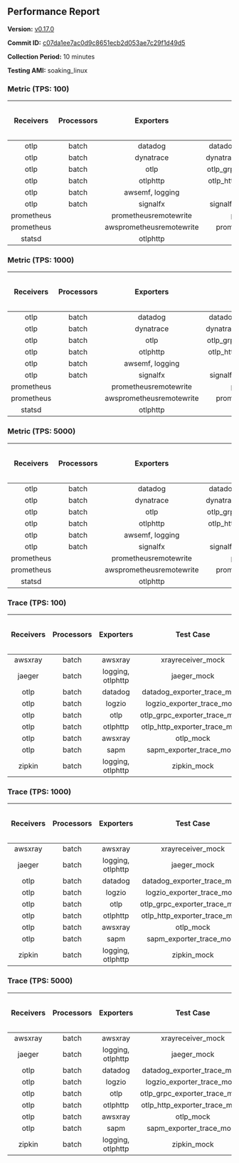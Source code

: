 ## Performance Report

**Version:** [v0.17.0](https://github.com/aws-observability/aws-otel-collector/releases/tag/v0.17.0)

**Commit ID:** [c07da1ee7ac0d9c8651ecb2d053ae7c29f1d49d5](https://github.com/aws-observability/aws-otel-collector/commit/c07da1ee7ac0d9c8651ecb2d053ae7c29f1d49d5)

**Collection Period:** 10 minutes

**Testing AMI:** soaking_linux


### Metric (TPS: 100)
| Receivers | Processors | Exporters | Test Case | Data Type | Instance Type | Avg CPU Usage (Percent) | Avg Memory Usage (Megabytes) | Max CPU Usage (Percent) | Max Memory Usage (Megabytes) |
|:---------:|:----------:|:---------:|:---------:|:---------:|:-------------:|:-----------------------:|:----------------------------:|:-----------------------:|:----------------------------:|
| otlp | batch | datadog | datadog_exporter_metric_mock | otlp | m5.2xlarge | 0.05 | 65.89 | 0.20 | 66.34 |
| otlp | batch | dynatrace | dynatrace_exporter_metric_mock | otlp | m5.2xlarge | 0.05 | 64.17 | 0.20 | 64.48 |
| otlp | batch | otlp | otlp_grpc_exporter_metric_mock | otlp | m5.2xlarge | 0.05 | 63.25 | 0.20 | 63.39 |
| otlp | batch | otlphttp | otlp_http_exporter_metric_mock | otlp | m5.2xlarge | 0.05 | 64.25 | 0.30 | 64.32 |
| otlp | batch | awsemf, logging | otlp_metric_mock | otlp | m5.2xlarge | 0.06 | 63.41 | 0.30 | 63.86 |
| otlp | batch | signalfx | signalfx_exporter_metric_mock | otlp | m5.2xlarge | 0.04 | 64.83 | 0.20 | 64.95 |
| prometheus |  | prometheusremotewrite | prometheus_mock | prometheus | m5.2xlarge | 0.13 | 76.92 | 0.40 | 77.89 |
| prometheus |  | awsprometheusremotewrite | prometheus_mock_awsprw | prometheus | m5.2xlarge | 0.13 | 75.77 | 0.40 | 77.35 |
| statsd |  | otlphttp | statsd_mock | statsd | m5.2xlarge | 0.02 | 62.54 | 0.10 | 62.71 |

### Metric (TPS: 1000)
| Receivers | Processors | Exporters | Test Case | Data Type | Instance Type | Avg CPU Usage (Percent) | Avg Memory Usage (Megabytes) | Max CPU Usage (Percent) | Max Memory Usage (Megabytes) |
|:---------:|:----------:|:---------:|:---------:|:---------:|:-------------:|:-----------------------:|:----------------------------:|:-----------------------:|:----------------------------:|
| otlp | batch | datadog | datadog_exporter_metric_mock | otlp | m5.2xlarge | 0.06 | 66.29 | 0.30 | 67.28 |
| otlp | batch | dynatrace | dynatrace_exporter_metric_mock | otlp | m5.2xlarge | 0.04 | 62.85 | 0.20 | 62.88 |
| otlp | batch | otlp | otlp_grpc_exporter_metric_mock | otlp | m5.2xlarge | 0.05 | 64.21 | 0.20 | 64.82 |
| otlp | batch | otlphttp | otlp_http_exporter_metric_mock | otlp | m5.2xlarge | 0.04 | 63.62 | 0.20 | 63.80 |
| otlp | batch | awsemf, logging | otlp_metric_mock | otlp | m5.2xlarge | 0.05 | 62.84 | 0.20 | 63.16 |
| otlp | batch | signalfx | signalfx_exporter_metric_mock | otlp | m5.2xlarge | 0.04 | 63.93 | 0.20 | 64.25 |
| prometheus |  | prometheusremotewrite | prometheus_mock | prometheus | m5.2xlarge | 1.41 | 113.84 | 3.20 | 119.85 |
| prometheus |  | awsprometheusremotewrite | prometheus_mock_awsprw | prometheus | m5.2xlarge | 1.41 | 113.65 | 3.10 | 117.87 |
| statsd |  | otlphttp | statsd_mock | statsd | m5.2xlarge | 0.02 | 62.49 | 0.20 | 62.50 |

### Metric (TPS: 5000)
| Receivers | Processors | Exporters | Test Case | Data Type | Instance Type | Avg CPU Usage (Percent) | Avg Memory Usage (Megabytes) | Max CPU Usage (Percent) | Max Memory Usage (Megabytes) |
|:---------:|:----------:|:---------:|:---------:|:---------:|:-------------:|:-----------------------:|:----------------------------:|:-----------------------:|:----------------------------:|
| otlp | batch | datadog | datadog_exporter_metric_mock | otlp | m5.2xlarge | 0.05 | 66.66 | 0.30 | 67.93 |
| otlp | batch | dynatrace | dynatrace_exporter_metric_mock | otlp | m5.2xlarge | 0.04 | 63.52 | 0.20 | 63.91 |
| otlp | batch | otlp | otlp_grpc_exporter_metric_mock | otlp | m5.2xlarge | 0.06 | 64.01 | 0.20 | 64.47 |
| otlp | batch | otlphttp | otlp_http_exporter_metric_mock | otlp | m5.2xlarge | 0.05 | 64.84 | 0.20 | 65.69 |
| otlp | batch | awsemf, logging | otlp_metric_mock | otlp | m5.2xlarge | 0.06 | 65.10 | 0.20 | 65.43 |
| otlp | batch | signalfx | signalfx_exporter_metric_mock | otlp | m5.2xlarge | 0.37 | 69.08 | 2.40 | 71.37 |
| prometheus |  | prometheusremotewrite | prometheus_mock | prometheus | m5.2xlarge | 7.47 | 274.44 | 15.00 | 295.92 |
| prometheus |  | awsprometheusremotewrite | prometheus_mock_awsprw | prometheus | m5.2xlarge | 7.25 | 277.36 | 13.11 | 303.41 |
| statsd |  | otlphttp | statsd_mock | statsd | m5.2xlarge | 0.02 | 62.54 | 0.20 | 62.83 |

### Trace (TPS: 100)
| Receivers | Processors | Exporters | Test Case | Data Type | Instance Type | Avg CPU Usage (Percent) | Avg Memory Usage (Megabytes) | Max CPU Usage (Percent) | Max Memory Usage (Megabytes) |
|:---------:|:----------:|:---------:|:---------:|:---------:|:-------------:|:-----------------------:|:----------------------------:|:-----------------------:|:----------------------------:|
| awsxray | batch | awsxray | xrayreceiver_mock | xray | m5.2xlarge | 4.76 | 119.65 | 5.80 | 153.90 |
| jaeger | batch | logging, otlphttp | jaeger_mock | jaeger | m5.2xlarge | 3.28 | 81.09 | 3.90 | 83.58 |
| otlp | batch | datadog | datadog_exporter_trace_mock | otlp | m5.2xlarge | 5.05 | 79.25 | 5.70 | 79.81 |
| otlp | batch | logzio | logzio_exporter_trace_mock | otlp | m5.2xlarge | 3.66 | 95.76 | 4.00 | 97.81 |
| otlp | batch | otlp | otlp_grpc_exporter_trace_mock | otlp | m5.2xlarge | 3.74 | 136.29 | 5.20 | 181.41 |
| otlp | batch | otlphttp | otlp_http_exporter_trace_mock | otlp | m5.2xlarge | 5.06 | 75.27 | 5.70 | 77.23 |
| otlp | batch | awsxray | otlp_mock | otlp | m5.2xlarge | 4.23 | 74.99 | 4.60 | 76.03 |
| otlp | batch | sapm | sapm_exporter_trace_mock | otlp | m5.2xlarge | 3.89 | 88.86 | 4.50 | 88.99 |
| zipkin | batch | logging, otlphttp | zipkin_mock | zipkin | m5.2xlarge | 7.26 | 81.87 | 8.40 | 85.03 |

### Trace (TPS: 1000)
| Receivers | Processors | Exporters | Test Case | Data Type | Instance Type | Avg CPU Usage (Percent) | Avg Memory Usage (Megabytes) | Max CPU Usage (Percent) | Max Memory Usage (Megabytes) |
|:---------:|:----------:|:---------:|:---------:|:---------:|:-------------:|:-----------------------:|:----------------------------:|:-----------------------:|:----------------------------:|
| awsxray | batch | awsxray | xrayreceiver_mock | xray | m5.2xlarge | 25.75 | 327.95 | 34.19 | 497.07 |
| jaeger | batch | logging, otlphttp | jaeger_mock | jaeger | m5.2xlarge | 19.75 | 154.75 | 25.21 | 182.16 |
| otlp | batch | datadog | datadog_exporter_trace_mock | otlp | m5.2xlarge | 54.11 | 80.41 | 58.23 | 81.67 |
| otlp | batch | logzio | logzio_exporter_trace_mock | otlp | m5.2xlarge | 27.02 | 105.28 | 27.81 | 110.30 |
| otlp | batch | otlp | otlp_grpc_exporter_trace_mock | otlp | m5.2xlarge | 33.64 | 689.46 | 62.09 | 1169.34 |
| otlp | batch | otlphttp | otlp_http_exporter_trace_mock | otlp | m5.2xlarge | 31.06 | 77.34 | 33.40 | 77.89 |
| otlp | batch | awsxray | otlp_mock | otlp | m5.2xlarge | 34.84 | 80.21 | 45.54 | 81.50 |
| otlp | batch | sapm | sapm_exporter_trace_mock | otlp | m5.2xlarge | 35.37 | 90.86 | 55.62 | 91.82 |
| zipkin | batch | logging, otlphttp | zipkin_mock | zipkin | m5.2xlarge | 33.78 | 467.92 | 40.58 | 569.64 |

### Trace (TPS: 5000)
| Receivers | Processors | Exporters | Test Case | Data Type | Instance Type | Avg CPU Usage (Percent) | Avg Memory Usage (Megabytes) | Max CPU Usage (Percent) | Max Memory Usage (Megabytes) |
|:---------:|:----------:|:---------:|:---------:|:---------:|:-------------:|:-----------------------:|:----------------------------:|:-----------------------:|:----------------------------:|
| awsxray | batch | awsxray | xrayreceiver_mock | xray | m5.2xlarge | 0.08 | 73.48 | 1.40 | 83.97 |
| jaeger | batch | logging, otlphttp | jaeger_mock | jaeger | m5.2xlarge | 20.02 | 177.99 | 30.20 | 207.95 |
| otlp | batch | datadog | datadog_exporter_trace_mock | otlp | m5.2xlarge | 137.13 | 86.75 | 153.17 | 87.85 |
| otlp | batch | logzio | logzio_exporter_trace_mock | otlp | m5.2xlarge | 119.17 | 129.13 | 131.83 | 137.98 |
| otlp | batch | otlp | otlp_grpc_exporter_trace_mock | otlp | m5.2xlarge | 138.14 | 3169.43 | 191.97 | 5864.03 |
| otlp | batch | otlphttp | otlp_http_exporter_trace_mock | otlp | m5.2xlarge | 108.17 | 80.75 | 115.98 | 81.53 |
| otlp | batch | awsxray | otlp_mock | otlp | m5.2xlarge | 146.67 | 14146.21 | 457.67 | 26160.35 |
| otlp | batch | sapm | sapm_exporter_trace_mock | otlp | m5.2xlarge | 106.57 | 96.22 | 113.75 | 99.01 |
| zipkin | batch | logging, otlphttp | zipkin_mock | zipkin | m5.2xlarge | 32.75 | 526.40 | 40.70 | 576.69 |

